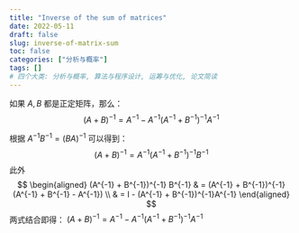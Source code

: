 ```yaml
---
title: "Inverse of the sum of matrices"
date: 2022-05-11
draft: false
slug: inverse-of-matrix-sum
toc: false
categories: ["分析与概率"]
tags: []
# 四个大类: 分析与概率, 算法与程序设计, 运筹与优化, 论文简读
---
```




如果 $A, B$ 都是正定矩阵，那么：
$$
(A + B)^{-1} = A^{-1}-A^{-1}(A^{-1} + B^{-1})^{-1}A^{-1}
$$


根据 $A^{-1}B^{-1}=(BA)^{-1}$ 可以得到：
$$
(A + B)^{-1} = A^{-1} (A^{-1} + B^{-1})^{-1} B^{-1}
$$
此外
$$
\begin{aligned}
(A^{-1} + B^{-1})^{-1} B^{-1} & = (A^{-1} + B^{-1})^{-1} (A^{-1} + B^{-1} - A^{-1}) \\
& = I - (A^{-1} + B^{-1})^{-1}A^{-1}
\end{aligned}
$$
两式结合即得： $(A + B)^{-1} = A^{-1}-A^{-1}(A^{-1} + B^{-1})^{-1}A^{-1}$